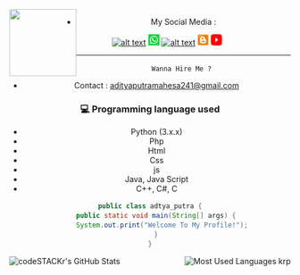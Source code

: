 <img src="https://avatars.githubusercontent.com/u/109187416?v=4" width="120" height="120" align="left">
<center>


- My Social Media :

<a href="https://Instagram.com/xyaa_codename"><img src="https://disk.mediaindonesia.com/thumbs/1800x1200/news/2020/03/1e2c29c543e1c21f54846e7f3eae7c7e.jpg" alt="alt text" width="20" height="20"></a> 
<a href="https://wa.me/+16143244921?text=Asalamualaikum+bang"><img src="https://github.com/Yayan-XD/Yayan-XD/blob/master/img/whatsapp.png" alt="alt text" width="20" height="20"></a>
<a href="https://www.facebook.com/Aditya.putraXD991"><img src="https://upload.wikimedia.org/wikipedia/commons/5/51/Facebook_f_logo_%282019%29.svg" alt="alt text" width="20" height="20"></a> <a href="https://magic.xyaacode.my.id"><img src="https://github.com/Yayan-XD/Yayan-XD/blob/master/img/logo_blogspot_by_YayanXD.jpg" alt="alt text" width="20" height="20"></a> <a href="https://youtube.com/channel/"><img src="https://github.com/Yayan-XD/Yayan-XD/blob/master/img/logo_yt_by_YayanXD.jpg" alt="alt text" width="20" height="20"></a> 
&nbsp;&nbsp;     &nbsp;&nbsp;    &nbsp;&nbsp;   &nbsp;&nbsp;   &nbsp;&nbsp;   
___

```Wanna Hire Me ? ```

- Contact : adityaputramahesa241@gmail.com

### 💻 Programming language used
- Python (3.x.x)
- Php
- Html
- Css
- js
- Java, Java Script
- C++, C#, C

```JAVA
public class adtya_putra {
   public static void main(String[] args) {
      System.out.print("Welcome To My Profile!");
   }
}
```

<img align="left" alt="codeSTACKr's GitHub Stats" src="https://github-readme-stats.vercel.app/api?username=Xyaa-Codeo&show_icons=true&theme=radical" />
<img align="right" alt="Most Used Languages krp" src="https://github-readme-stats.vercel.app/api/top-langs/?username=Xyaa-Code&langs=8&theme=radical" />

